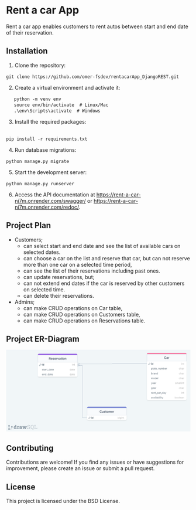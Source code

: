 # Rent a car App

Rent a car app enables customers to rent autos between start and end date of their reservation.

## Installation

1. Clone the repository:

```
git clone https://github.com/omer-fsdev/rentacarApp_DjangoREST.git
```

2. Create a virtual environment and activate it:

```
   python -m venv env
   source env/bin/activate  # Linux/Mac
   .\env\Scripts\activate  # Windows
```

3. Install the required packages:

```

pip install -r requirements.txt

```

4. Run database migrations:

```
python manage.py migrate

```

5. Start the development server:

```
python manage.py runserver

```

6. Access the API documentation at https://rent-a-car-ni7m.onrender.com/swagger/ or https://rent-a-car-ni7m.onrender.com/redoc/.

## Project Plan

- Customers;
  - can select start and end date and see the list of available cars on selected dates.
  - can choose a car on the list and reserve that car, but can not reserve more than one car on a
    selected time period,
  - can see the list of their reservations including past ones.
  - can update reservations, but;
  - can not extend end dates if the car is reserved by other customers on selected time.
  - can delete their reservations.
- Admins;
  - can make CRUD operations on Car table,
  - can make CRUD operations on Customers table,
  - can make CRUD operations on Reservations table.

## Project ER-Diagram

![ER Diagram](./rentacarAppER.png)

## Contributing

Contributions are welcome! If you find any issues or have suggestions for improvement, please create an issue or submit a pull request.

## License

This project is licensed under the BSD License.
